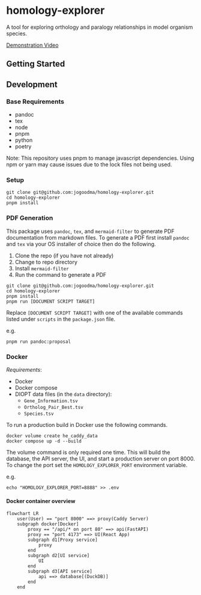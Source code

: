 # homology-explorer

A tool for exploring orthology and paralogy relationships in model organism species.

[Demonstration Video](https://youtu.be/I-Q6B78EzIA)

## Getting Started

## Development

### Base Requirements

- pandoc
- tex
- node
- pnpm
- python
- poetry

Note: This repository uses pnpm to manage javascript dependencies. Using npm or yarn may cause
issues due to the lock files not being used.

### Setup

```shell
git clone git@github.com:jogoodma/homology-explorer.git
cd homology-explorer
pnpm install
```

### PDF Generation

This package uses `pandoc`, `tex`, and `mermaid-filter` to generate PDF documentation from
markdown files. To generate a PDF first install `pandoc` and `tex` via your OS installer
of choice then do the following.

1. Clone the repo (if you have not already)
2. Change to repo directory
3. Install `mermaid-filter`
4. Run the command to generate a PDF

```shell
git clone git@github.com:jogoodma/homology-explorer.git
cd homology-explorer
pnpm install
pnpm run [DOCUMENT SCRIPT TARGET]
```

Replace `[DOCUMENT SCRIPT TARGET]` with one of the available commands listed under `scripts` in the
`package.json` file.

e.g.

```shell
pnpm run pandoc:proposal
```

### Docker

*Requirements*:
 * Docker
 * Docker compose
 * DIOPT data files (in the `data` directory):
   * `Gene_Information.tsv`
   * `Ortholog_Pair_Best.tsv`
   * `Species.tsv`

To run a production build in Docker use the following commands. 
```shell
docker volume create he_caddy_data
docker compose up -d --build
```
The volume command is only required one time.
This will build the database, the API server, the UI, and start a production server on port 8000.
To change the port set the `HOMOLOGY_EXPLORER_PORT` environment
variable.

e.g.
```shell
echo "HOMOLOGY_EXPLORER_PORT=8888" >> .env
```

#### Docker container overview
```mermaid
flowchart LR
    user(User) == "port 8000" ==> proxy(Caddy Server)
    subgraph docker[Docker]
        proxy == "/api/* on port 80" ==> api(FastAPI)
        proxy == "port 4173" ==> UI(React App)
        subgraph d1[Proxy service]
            proxy
        end
        subgraph d2[UI service]
            UI
        end
        subgraph d3[API service]
            api ==> database[(DuckDB)]
        end
    end
```
